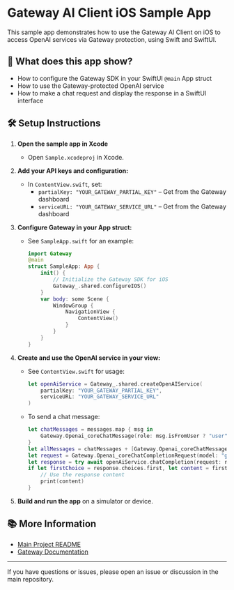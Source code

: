 # Gateway AI Client iOS Sample App

This sample app demonstrates how to use the Gateway AI Client on iOS to access OpenAI services via Gateway protection, using Swift and SwiftUI.

## 🚀 What does this app show?
- How to configure the Gateway SDK in your SwiftUI `@main` App struct
- How to use the Gateway-protected OpenAI service
- How to make a chat request and display the response in a SwiftUI interface

## 🛠 Setup Instructions

1. **Open the sample app in Xcode**
   - Open `Sample.xcodeproj` in Xcode.

2. **Add your API keys and configuration:**
   - In `ContentView.swift`, set:
     - `partialKey: "YOUR_GATEWAY_PARTIAL_KEY"` – Get from the Gateway dashboard
     - `serviceURL: "YOUR_GATEWAY_SERVICE_URL"` – Get from the Gateway dashboard

3. **Configure Gateway in your App struct:**
   - See `SampleApp.swift` for an example:
     ```swift
     import Gateway
     @main
     struct SampleApp: App {
         init() {
             // Initialize the Gateway SDK for iOS
             Gateway_.shared.configureIOS()
         }
         var body: some Scene {
             WindowGroup {
                 NavigationView {
                     ContentView()
                 }
             }
         }
     }
     ```

4. **Create and use the OpenAI service in your view:**
   - See `ContentView.swift` for usage:
     ```swift
     let openAiService = Gateway_.shared.createOpenAIService(
         partialKey: "YOUR_GATEWAY_PARTIAL_KEY",
         serviceURL: "YOUR_GATEWAY_SERVICE_URL"
     )
     ```
   - To send a chat message:
     ```swift
     let chatMessages = messages.map { msg in
         Gateway.Openai_coreChatMessage(role: msg.isFromUser ? "user" : "assistant", content: msg.text)
     }
     let allMessages = chatMessages + [Gateway.Openai_coreChatMessage(role: "user", content: inputText)]
     let request = Gateway.Openai_coreChatCompletionRequest(model: "gpt-4o-mini", messages: allMessages, reasoningEffort: nil, temperature: nil, topP: nil, n: nil, stop: nil, store: nil, maxTokens: nil, maxCompletionTokens: nil, presencePenalty: nil, frequencyPenalty: nil, logitBias: nil, user: nil, functions: nil, functionCall: nil, responseFormat: nil, tools: nil, toolChoice: nil, seed: nil, logprobs: nil, topLogprobs: nil, instanceId: nil, streamOptions: nil)
     let response = try await openAiService.chatCompletion(request: request, requestOptions: nil)
     if let firstChoice = response.choices.first, let content = firstChoice.message.content {
         // Use the response content
         print(content)
     }
     ```

5. **Build and run the app** on a simulator or device.

## 📚 More Information
- [Main Project README](../../../README.md)
- [Gateway Documentation](https://docs.meetgateway.com/)

---

If you have questions or issues, please open an issue or discussion in the main repository. 